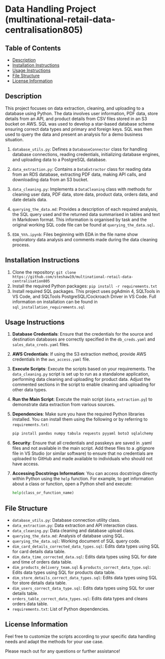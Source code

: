 # Data Handling Project (multinational-retail-data-centralisation805) 

## Table of Contents
- [Description](#description)
- [Installation Instructions](#installation-instructions)
- [Usage Instructions](#usage-instructions)
- [File Structure](#file-structure)
- [License Information](#license-information)

## Description
This project focuses on data extraction, cleaning, and uploading to a database using Python. The data involves user information, PDF data, store details from an API, and product details from CSV files stored in an S3 bucket on AWS. SQL was used to develop a star-based database scheme ensuring correct data types and primary and foreign keys. SQL was then used to query the data and present an analysis for a demo business situation. 

1. `database_utils.py`: Defines a `DatabaseConnector` class for handling database connections, reading credentials, initializing database engines, and uploading data to a PostgreSQL database.

2. `data_extraction.py`: Contains a `DataExtractor` class for reading data from an RDS database, extracting PDF data, making API calls, and downloading data from an S3 bucket.

3. `data_cleaning.py`: Implements a `DataCleaning` class with methods for cleaning user data, PDF data, store data, product data, orders data, and date details data.

4. `querying_the_data.md`: Provides a description of each required analysis, the SQL query used and the returned data summarised in tables and text in Markdown format. This information is organised by task and the original working SQL code file can be found at `querying_the_data.sql`.
   
5. `EDA_%%%.ipynb`: Files beginning with EDA in the file name show exploratory data analysis and comments made during the data cleaning process.

## Installation Instructions
1. Clone the repository: `git clone https://github.com/steshaw19/multinational-retail-data-centralisation805`
2. Install the required Python packages: `pip install -r requirements.txt`
3. Install required SQL packages. This project uses pgAdmin 4, SQLTools in VS Code, and SQLTools PostgreSQL/Cockroach Driver in VS Code. Full information on installation can be found in `sql_installation_requirements.sql`

## Usage Instructions
1. **Database Credentials**: Ensure that the credentials for the source and destination databases are correctly specified in the `db_creds.yaml` and `sales_data_creds.yaml` files.

2. **AWS Credentials**: If using the S3 extraction method, provide AWS credentials in the `aws_access.yaml` file.

3. **Execute Scripts**: Execute the scripts based on your requirements. The `data_cleaning.py` script is set up to run as a standalone application, performing data cleaning and uploading for product data. Adjust the commented sections in the script to enable cleaning and uploading for other data types.

4. **Run the Main Script**: Execute the main script (`data_extraction.py`) to demonstrate data extraction from various sources.

5. **Dependencies**: Make sure you have the required Python libraries installed. You can install them using the following or by referring to `requirements.txt`:
   ```bash
   pip install pandas numpy tabula requests pyyaml boto3 sqlalchemy

6. **Security**: Ensure that all credentials and passkeys are saved in .yaml files and not available in the main script. Add these files to a .gitignore file in VS Studio (or similar software) to ensure that no credentials are uploaded to GitHub and made available to individuals who should not have access.

7. **Accessing Docstrings Information**: You can access docstrings directly within Python using the `help` function. For example, to get information about a class or function, open a Python shell and execute: 
   ```python
   help(class_or_function_name)
   ```
## File Structure
- `database_utils.py`: Database connection utility class.
- `data_extraction.py`: Data extraction and API interaction class.
- `data_cleaning.py`: Data cleaning and database upload class.
- `querying_the_data.md`: Analysis of database using SQL.
- `querying_the_data.sql`: Working document of SQL query code.
- `dim_card_details_corrected_data_types.sql`: Edits data types using SQL for card details data table.
- `dim_data_time_corrected_data.sql`: Edits data types using SQL for date and time of orders data table.
- `dim_products_delivery_team.sql` & `products_correct_data_type.sql`: Edits data types using SQL for products data table.
- `dim_store_details_correct_data_types.sql`: Edits data types using SQL for store details data table.
- `dim_users_correct_data_type.sql`: Edits data types using SQL for user details table.
- `orders_table_correct_data_types.sql`: Edits data types and cleans orders data table.
- `requirements.txt`: List of Python dependencies.

## License Information
Feel free to customize the scripts according to your specific data handling needs and adapt the methods for your use case.

Please reach out for any questions or further assistance!
